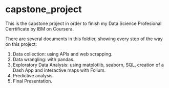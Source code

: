 # capstone_project

This is the capstone project in order to finish my Data Science Profesional Cerrtificate by IBM on Coursera.

There are several documents in this foldier, showing every step of the way on this project:
1. Data collection: using APIs and web scrapping.
2. Data wrangling: with pandas.
3. Exploratory Data Analysis: using matplotlib, seaborn, SQL, creation of a Dash App and interactive maps with Folium.
4. Predictive analysis.
5. Final Presentation.
